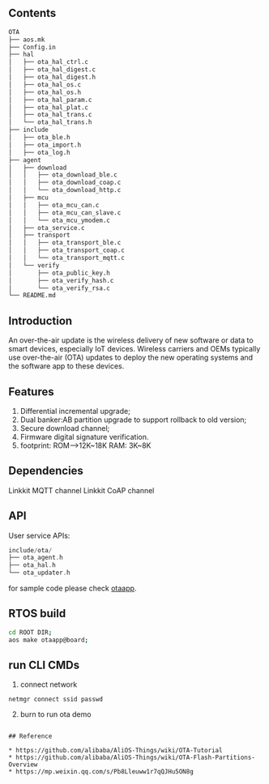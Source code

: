 ## Contents

```sh
OTA
├── aos.mk
├── Config.in
├── hal
│   ├── ota_hal_ctrl.c
│   ├── ota_hal_digest.c
│   ├── ota_hal_digest.h
│   ├── ota_hal_os.c
│   ├── ota_hal_os.h
│   ├── ota_hal_param.c
│   ├── ota_hal_plat.c
│   ├── ota_hal_trans.c
│   └── ota_hal_trans.h
├── include
│   ├── ota_ble.h
│   ├── ota_import.h
│   ├── ota_log.h
├── agent
│   ├── download
│   │   ├── ota_download_ble.c
│   │   ├── ota_download_coap.c
│   │   └── ota_download_http.c
│   ├── mcu
│   │   ├── ota_mcu_can.c
│   │   ├── ota_mcu_can_slave.c
│   │   └── ota_mcu_ymodem.c
│   ├── ota_service.c
│   ├── transport
│   │   ├── ota_transport_ble.c
│   │   ├── ota_transport_coap.c
│   │   └── ota_transport_mqtt.c
│   └── verify
│       ├── ota_public_key.h
│       ├── ota_verify_hash.c
│       └── ota_verify_rsa.c
└── README.md

```

## Introduction

An over-the-air update is the wireless delivery of new software or data to smart devices, especially IoT devices. Wireless carriers and OEMs typically use over-the-air (OTA) updates to deploy the new operating systems and the software app to these devices.

## Features

1. Differential incremental upgrade;
2. Dual banker:AB partition upgrade to support rollback to old version;
3. Secure download channel;
4. Firmware digital signature verification.
5. footprint: ROM-->12K~18K RAM: 3K~8K

## Dependencies

Linkkit MQTT channel
Linkkit CoAP channel

## API

User service APIs:

```c
include/ota/
├── ota_agent.h
├── ota_hal.h
└── ota_updater.h
```
for sample code please check [otaapp](../../../app/example/otaapp/).
## RTOS build
```sh
cd ROOT DIR;
aos make otaapp@board;
```

## run CLI CMDs
1. connect network
```
netmgr connect ssid passwd
```
2. burn to run ota demo

```

## Reference

* https://github.com/alibaba/AliOS-Things/wiki/OTA-Tutorial
* https://github.com/alibaba/AliOS-Things/wiki/OTA-Flash-Partitions-Overview
* https://mp.weixin.qq.com/s/Pb8Lleuww1r7qQJHu5ON8g
